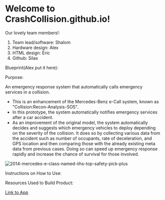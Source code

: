 # Welcome to CrashCollision.github.io!

Our lovely team members!: <br/>
 1. Team lead/software: Shalom
 2. Hardware design: Alex
 3. HTML design: Eric
 4. Github: Silas

Blueprint(Alex put it here):

Purpose:

An emergency response system that automatically calls emergency services in a collision. <br/>
* This is an enhancement of the Mercedes-Benz e-Call system, known as "Collision:Recon-Analysis-SOS".
* In this prototype, the system automatically notifies emergency services after a car accident.
* As an improvement of the original model, the system automatically decides and suggests which emergency vehicles to deploy depending on the severity of the collision. It does so by collecting various data from the accident such as number of occupants, rate of deceleration, and GPS location and then comparing those with the already  existing meta data from previous cases. Doing so can speed up emergency response rapidly and increase the chance of survival for those involved. 

![2014-mercedes-e-class-named-iihs-top-safety-pick-plus](https://github.com/user-attachments/assets/9eb834b7-1a1e-4045-b407-7f2c002fbd46)

Instructions on How to Use:

Resources Used to Build Product:

[Link to App](https://github.com/silas-chao/silas-chao.github.io/htmlPart)

